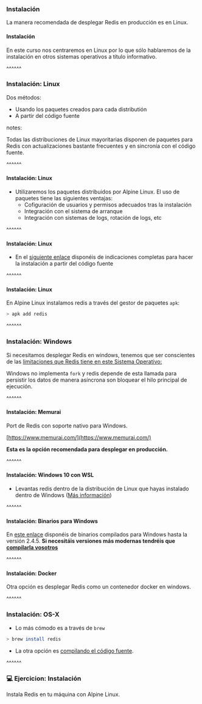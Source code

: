 ### Instalación

La manera recomendada de desplegar Redis en producción es en Linux.

#### Instalación

En este curso nos centraremos en Linux por lo que sólo hablaremos de la instalación en otros sistemas operativos
a título informativo.

^^^^^^

### Instalación: Linux

Dos métodos:

* Usando los paquetes creados para cada distributión
* A partir del código fuente 

notes:

Todas las distribuciones de Linux mayoritarias disponen de paquetes para Redis
con actualizaciones bastante frecuentes y en sincronía con el código fuente.


^^^^^^

#### Instalación: Linux

* Utilizaremos los paquetes distribuidos por Alpine Linux. El uso de paquetes tiene las siguientes ventajas:
  * Cofiguración de usuarios y permisos adecuados tras la instalación
  * Integración con el sistema de arranque
  * Integración con sistemas de logs, rotación de logs, etc

^^^^^^

#### Instalación: Linux

* En el [siguiente enlace](https://redis.io/topics/quickstart) disponéis de indicaciones
  completas para hacer la instalación a partir del código fuente

^^^^^^

#### Instalación: Linux

En Alpine Linux instalamos redis a través del gestor de paquetes `apk`:

```bash
> apk add redis
```

^^^^^^

### Instalación: Windows

Si necesitamos desplegar Redis en windows, tenemos que ser conscientes de las 
[limitaciones que Redis tiene en este Sistema Operativo:](https://redislabs.com/ebook/appendix-a/a-3-installing-on-windows/a-3-1-drawbacks-of-redis-on-windows/)

Windows no implementa `fork` y redis depende de esta llamada para persistir los datos de manera asíncrona son bloquear
el hilo principal de ejecución. 

^^^^^^

#### Instalación: Memurai

Port de Redis con soporte nativo para Windows.

[https://www.memurai.com/](https://www.memurai.com/)

**Esta es la opción recomendada para desplegar en producción.** 


^^^^^^

#### Instalación: Windows 10 con WSL

* Levantas redis dentro de la distribución de Linux que hayas instalado dentro de 
  Windows ([Más información](https://redislabs.com/blog/redis-on-windows-10/))


^^^^^^

#### Instalación: Binarios para Windows

En [este enlace](https://github.com/dmajkic/redis/downloads) disponéis de binarios compilados para Windows hasta la 
versión 2.4.5. **Si necesitáis versiones más modernas tendréis que [compilarla vosotros](https://github.com/microsoftarchive/redis)**

^^^^^^

#### Instalación: Docker

Otra opción es desplegar Redis como un contenedor docker en windows.

^^^^^^

### Instalación: OS-X

* Lo más cómodo es a través de `brew`

```bash 
> brew install redis
```

* La otra opción es [compilando el código fuente](https://redislabs.com/ebook/appendix-a/a-2-installing-on-os-x/).

^^^^^^

### 💻️ Ejercicion: Instalación

Instala Redis en tu máquina con Alpine Linux.
